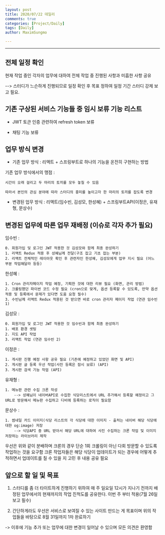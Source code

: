 ```yaml
---
layout: post
title: 2020/07/22 데일리
comments: true
categories: [Project/Daily]
tags: [Daily]
author: MaximSungmo

---
```


---


## 전체 일정 확인 
현재 작업 중인 각자의 업무에 대하여 전체 작업 중 진행된 사항과 미흡한 사항 공유

--> 스터디가 느슨하게 진행되므로 일정 확인 후 목표 정하여 일정 기간 스터디 강제 보고 필요. 

## 기존 구상된 서비스 기능들 중 임시 보류 기능 리스트

- JWT 토큰 인증 관련하여 refresh token 보류

- 채팅 기능 보류 

## 업무 방식 변경
 
- 기존 업무 방식 : 리액트 + 스프링부트로 하나의 기능을 온전히 구현하는 방법

기존 업무 방식에서의 맹점 : 
```
시간이 오래 걸리고 두 마리의 토끼를 모두 놓칠 수 있음

따라서 본인의 관심 분야에 따라 스터디의 흥미를 높이고자 한 마리의 토끼를 잡도록 변경
```

- 변경된 업무 방식 : 리액트(임수빈, 김성모, 한성혜) + 스프링부트API(이정은, 유재형, 문상수)

## 변경된 업무에 따른 업무 재배정 (이슈로 각자 추가 필요)

임수빈 :
``` 
0. 회원가입 및 로그인 JWT 적용한 것 김성모와 함께 최종 완성하기
1. 리액트 Redux 적용 후 성혜님께 전달(구조 잡고 기초 잡는 부분)
2. 리액트 전체적인 레이아웃 확인 후 관련자인 한성혜, 김성모에게 업무 지시 필요 (어느 부분 작업해달라 등등)
```

한성혜 : 
```
1. Cron 관리자페이지 작업 예정, 기획한 것에 대한 리뷰 필요 (화면, 관리 방법)
2. 크롤링했던 파이썬 코드 수정 필요 (cron으로 맞게, 옵션 등록할 수 있도록, 만약 옵션 적용 및 등록에서 문제가 있다면 도움 요청 필수) 
3. 수빈님께 리액트 Redux 적용된 것 받으면 바로 cron 관리자 페이지 작업 (연관 임수빈 1)
``` 
  
김성모 : 
```
0. 회원가입 및 로그인 JWT 적용한 것 임수빈과 함께 최종 완성하기
1. 배포 환경 셋팅   
2. 지도 API 작업 
3. 리액트 작업 (연관 임수빈 2)
```

이정은 : 
```
1. 게시판 진행 예정 사항 공유 필요 (기존에 예정하고 있었던 화면 및 API)
2. 게시판 글 등록 우선 작업(사진 등록은 잠시 보류) (API) 
3. 게시판 검색 기능 작업 (API)  
```

유재형 : 
```
1. 메뉴판 관련 수집 크론 작성
    --> 성혜님이 네이버API로 수집한 식당리스트에서 URL 추가해서 등록할 예정이고 그 URL로 방문해서 메뉴판 수집하고 디비에 등록하는 로직이 필요함
```

문상수 : 
```
1. 썸네일 카드 이미지(식당 리스트의 각 식당에 대한 이미지 - 출처는 네이버 해당 식당에 대한 og:image) 저장
    --> 식당API 중 URL 받아서 해당 URL에 대하여 사진 수집하는 크론 작업 및 이미지 저장하는 라이브러리 제작
```

우선은 위와 같이 분배하며 크론의 경우 단순 1회 크롤링이 아닌 다회 방문할 수 있도록 작업하는 것을 요구함
크론 작업자들은 해당 식당이 업데이트가 되는 경우에 어떻게 추적하면서 업데이트를 칠 수 있을 지 고민 후 내용 공유 필요


## 앞으로 할 일 및 목표 

1. 스터디를 좀 더 타이트하게 진행하기 위하여 매 주 일요일 12시가 지나기 전까지 배정된 업무에서의 현재까지의 작업 진척도를 공유한다.
이번 주 부터 적용(7월 26일 보고 필수)

2. 간단하게라도 우선은 서비스로 보여질 수 있는 사이트 만드는 게 목표이며 위의 작업들을 바탕으로 8월 31일까지 1차 완료하기
 
-> 이후에 기능 추가 또는 업무에 대한 변경이 일어날 수 있으며 모든 의견은 환영함 